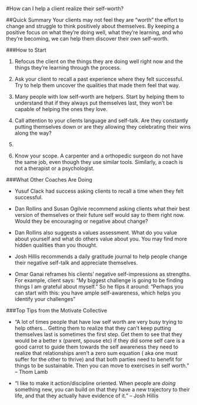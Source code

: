 #How can I help a client realize their self-worth?


##Quick Summary
Your clients may not feel they are “worth” the effort to change and struggle to think positively about themselves. By keeping a positive focus on what they’re doing well, what they’re learning, and who they’re becoming, we can help them discover their own self-worth.



###How to Start

1. Refocus the client on the things they are doing well right now and the things they’re learning through the process.

2. Ask your client to recall a past experience where they felt successful. Try to help them uncover the qualities that made them feel that way.

3. Many people with low self-worth are helpers. Start by helping them to understand that if they always put themselves last, they won’t be capable of helping the ones they love.

4. Call attention to your clients language and self-talk. Are they constantly putting themselves down or are they allowing they celebrating their wins along the way?
5. 
5. Know your scope. A carpenter and a orthopedic surgeon do not have the same job, even though they use similar tools. Similarly, a coach is not a therapist or a psychologist.

###What Other Coaches Are Doing

* Yusuf Clack had success asking clients to recall a time when they felt successful.

* Dan Rollins and Susan Ogilvie recommend asking clients what their best version of themselves or their future self would say to them right now. Would they be encouraging or negative about change?

* Dan Rollins also suggests a values assessment. What do you value about yourself and what do others value about you. You may find more hidden qualities than you thought.

* Josh Hillis recommends a daily gratitude journal to help people change their negative self-talk and appreciate themselves.

* Omar Ganai reframes his clients’ negative self-impressions as strengths. For example, client says: “My biggest challenge is going to be finding things I am grateful about myself.” So he flips it around: “Perhaps you can start with this: you have ample self-awareness, which helps you identify your challenges”

###Top Tips from the Motivate Collective

* “A lot of times people that have low self worth are very busy trying to help others… Getting them to realize that they can’t keep putting themselves last is sometimes the first step. Get them to see that they would be a better x (parent, spouse etc) if they did some self care is a good carrot to guide them towards the self awareness they need to realize that relationships aren’t a zero sum equation ( aka one must suffer for the other to thrive) and that both parties need to benefit for things to be sustainable. Then you can move to exercises in self worth.” – Thom Lamb

* “I like to make it action/discipline oriented. When people are *doing* something new, you can build on that they have a new trajectory to their life, and that they actually have evidence of it.” – Josh Hillis
